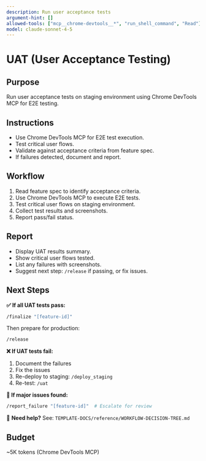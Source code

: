 ```yaml
---
description: Run user acceptance tests
argument-hint: []
allowed-tools: ["mcp__chrome-devtools__*", "run_shell_command", "Read"]
model: claude-sonnet-4-5
---
```


# UAT (User Acceptance Testing)

## Purpose
Run user acceptance tests on staging environment using Chrome DevTools MCP for E2E testing.

## Instructions
- Use Chrome DevTools MCP for E2E test execution.
- Test critical user flows.
- Validate against acceptance criteria from feature spec.
- If failures detected, document and report.

## Workflow
1. Read feature spec to identify acceptance criteria.
2. Use Chrome DevTools MCP to execute E2E tests.
3. Test critical user flows on staging environment.
4. Collect test results and screenshots.
5. Report pass/fail status.

## Report
- Display UAT results summary.
- Show critical user flows tested.
- List any failures with screenshots.
- Suggest next step: `/release` if passing, or fix issues.

## Next Steps

**✅ If all UAT tests pass:**
```bash
/finalize "[feature-id]"
```

Then prepare for production:
```bash
/release
```

**❌ If UAT tests fail:**
1. Document the failures
2. Fix the issues
3. Re-deploy to staging: `/deploy_staging`
4. Re-test: `/uat`

**🔴 If major issues found:**
```bash
/report_failure "[feature-id]"  # Escalate for review
```

📖 **Need help?** See: `TEMPLATE-DOCS/reference/WORKFLOW-DECISION-TREE.md`

## Budget
~5K tokens (Chrome DevTools MCP)
